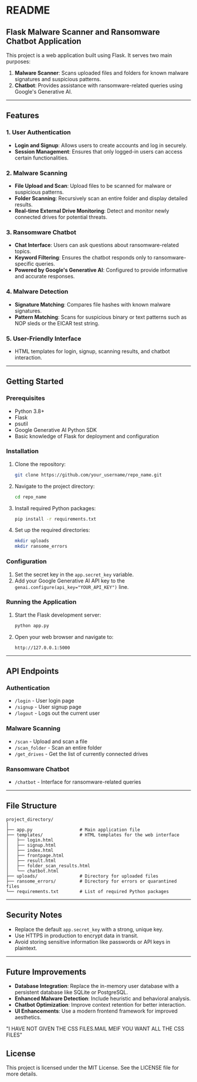 # README

## Flask Malware Scanner and Ransomware Chatbot Application

This project is a web application built using Flask. It serves two main purposes:

1. **Malware Scanner**: Scans uploaded files and folders for known malware signatures and suspicious patterns.
2. **Chatbot**: Provides assistance with ransomware-related queries using Google's Generative AI.

---

## Features

### **1. User Authentication**
- **Login and Signup**: Allows users to create accounts and log in securely.
- **Session Management**: Ensures that only logged-in users can access certain functionalities.

### **2. Malware Scanning**
- **File Upload and Scan**: Upload files to be scanned for malware or suspicious patterns.
- **Folder Scanning**: Recursively scan an entire folder and display detailed results.
- **Real-time External Drive Monitoring**: Detect and monitor newly connected drives for potential threats.

### **3. Ransomware Chatbot**
- **Chat Interface**: Users can ask questions about ransomware-related topics.
- **Keyword Filtering**: Ensures the chatbot responds only to ransomware-specific queries.
- **Powered by Google's Generative AI**: Configured to provide informative and accurate responses.

### **4. Malware Detection**
- **Signature Matching**: Compares file hashes with known malware signatures.
- **Pattern Matching**: Scans for suspicious binary or text patterns such as NOP sleds or the EICAR test string.

### **5. User-Friendly Interface**
- HTML templates for login, signup, scanning results, and chatbot interaction.

---

## Getting Started

### Prerequisites
- Python 3.8+
- Flask
- psutil
- Google Generative AI Python SDK
- Basic knowledge of Flask for deployment and configuration

### Installation
1. Clone the repository:
   ```bash
   git clone https://github.com/your_username/repo_name.git
   ```
2. Navigate to the project directory:
   ```bash
   cd repo_name
   ```
3. Install required Python packages:
   ```bash
   pip install -r requirements.txt
   ```
4. Set up the required directories:
   ```bash
   mkdir uploads
   mkdir ransome_errors
   ```

### Configuration
1. Set the secret key in the `app.secret_key` variable.
2. Add your Google Generative AI API key to the `genai.configure(api_key="YOUR_API_KEY")` line.

### Running the Application
1. Start the Flask development server:
   ```bash
   python app.py
   ```
2. Open your web browser and navigate to:
   ```
   http://127.0.0.1:5000
   ```

---

## API Endpoints

### **Authentication**
- `/login` - User login page
- `/signup` - User signup page
- `/logout` - Logs out the current user

### **Malware Scanning**
- `/scan` - Upload and scan a file
- `/scan_folder` - Scan an entire folder
- `/get_drives` - Get the list of currently connected drives

### **Ransomware Chatbot**
- `/chatbot` - Interface for ransomware-related queries

---

## File Structure
```
project_directory/
│
├── app.py                  # Main application file
├── templates/              # HTML templates for the web interface
│   ├── login.html
│   ├── signup.html
│   ├── index.html
│   ├── frontpage.html
│   ├── result.html
│   ├── folder_scan_results.html
│   └── chatbot.html
├── uploads/                # Directory for uploaded files
├── ransome_errors/         # Directory for errors or quarantined files
└── requirements.txt        # List of required Python packages
```

---

## Security Notes
- Replace the default `app.secret_key` with a strong, unique key.
- Use HTTPS in production to encrypt data in transit.
- Avoid storing sensitive information like passwords or API keys in plaintext.

---

## Future Improvements
- **Database Integration**: Replace the in-memory user database with a persistent database like SQLite or PostgreSQL.
- **Enhanced Malware Detection**: Include heuristic and behavioral analysis.
- **Chatbot Optimization**: Improve context retention for better interaction.
- **UI Enhancements**: Use a modern frontend framework for improved aesthetics.

"I HAVE NOT GIVEN THE CSS FILES.MAIL MEIF YOU WANT ALL THE CSS FILES"

## License
This project is licensed under the MIT License. See the LICENSE file for more details.
